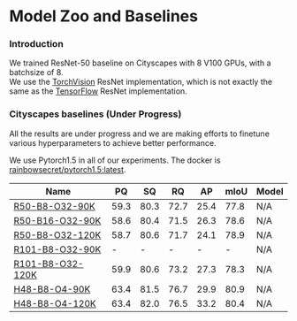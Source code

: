 # Model Zoo and Baselines

### Introduction
We trained ResNet-50 baseline on Cityscapes with 8 V100 GPUs, with a batchsize of 8.  
We use the [TorchVision](https://github.com/pytorch/vision/blob/master/torchvision/models/resnet.py)
ResNet implementation, which is not exactly the same as the 
[TensorFlow](https://github.com/tensorflow/models/blob/master/research/deeplab/core/resnet_v1_beta.py) 
ResNet implementation.

### Cityscapes baselines (Under Progress)

All the results are under progress and we are making efforts to finetune various hyperparameters to achieve better performance. 

We use Pytorch1.5 in all of our experiments. The docker is [rainbowsecret/pytorch1.5:latest](https://hub.docker.com/repository/docker/rainbowsecret/pytorch1.5).

| Name    | PQ   | SQ   | RQ   | AP   | mIoU | Model |
| ------- | ---- | ---- | ---- | ---- | ---- | ----- |
| [R50-B8-O32-90K](configs/panoptic_deeplab_R50_B8_O32_90K_cityscapes.yaml)| 59.3 |  80.3 |  72.7 | 25.4 | 77.8 | N/A |
| [R50-B16-O32-90K](configs/panoptic_deeplab_R50_B16_O32_90K_cityscapes.yaml)| 58.6 |  80.4 |  71.5 | 26.3 | 78.6 | N/A |
| [R50-B8-O32-120K](configs/panoptic_deeplab_R50_B8_O32_120K_cityscapes.yaml)| 58.7 |  80.6 |  71.7 | 24.1 | 78.9 | N/A |
| [R101-B8-O32-90K](configs/panoptic_deeplab_R101_B8_O32_90K_cityscapes.yaml)| - |  - |  - | - | - | N/A |
| [R101-B8-O32-120K](configs/panoptic_deeplab_R101_B8_O32_120K_cityscapes.yaml)| 59.9 |  80.6 |  73.2 | 27.3 | 78.3 | N/A |
| [H48-B8-O4-90K](configs/panoptic_deeplab_R101_B8_O32_90K_cityscapes.yaml)| 63.4  |  81.5  |  76.7 | 29.9 | 80.9 | N/A |
| [H48-B8-O4-120K](configs/panoptic_deeplab_R101_B8_O32_120K_cityscapes.yaml)| 63.4 |  82.0 |  76.5 | 33.2 | 80.4 | N/A |

